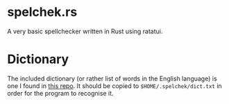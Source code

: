 # spelchek.rs
A very basic spellchecker written in Rust using ratatui.

# Dictionary
The included dictionary (or rather list of words in the English language) is one I found in [this repo](https://github.com/dwyl/english-words). It should be copied to `$HOME/.spelchek/dict.txt` in order for the program to recognise it.
